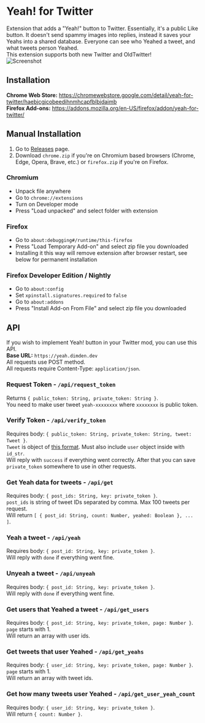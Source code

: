 # Yeah! for Twitter
Extension that adds a "Yeah!" button to Twitter. Essentially, it's a public Like button. It doesn't send spammy images into replies, instead it saves your Yeahs into a shared database. Everyone can see who Yeahed a tweet, and what tweets person Yeahed.  
This extension supports both new Twitter and OldTwitter!  
![Screenshot](https://lune.dimden.dev/a602b6e6a2af.gif)  

## Installation
**Chrome Web Store:** https://chromewebstore.google.com/detail/yeah-for-twitter/haebjcgjcobeedihnmhcapfblbjdaimb   
**Firefox Add-ons:** https://addons.mozilla.org/en-US/firefox/addon/yeah-for-twitter/  

## Manual Installation
1. Go to [Releases](https://github.com/dimdenGD/YeahTwitter/releases) page.
2. Download `chrome.zip` if you're on Chromium based browsers (Chrome, Edge, Opera, Brave, etc.) or `firefox.zip` if you're on Firefox.

### Chromium
- Unpack file anywhere
- Go to `chrome://extensions`
- Turn on Developer mode
- Press "Load unpacked" and select folder with extension

### Firefox
- Go to `about:debugging#/runtime/this-firefox`
- Press "Load Temporary Add-on" and select zip file you downloaded
- Installing it this way will remove extension after browser restart, see below for permanent installation

### Firefox Developer Edition / Nightly
- Go to `about:config`
- Set `xpinstall.signatures.required` to `false`
- Go to `about:addons`
- Press "Install Add-on From File" and select zip file you downloaded

## API
If you wish to implement Yeah! button in your Twitter mod, you can use this API.  
**Base URL:** `https://yeah.dimden.dev`  
All requests use POST method.  
All requests require Content-Type: `application/json`.  
  
### Request Token - `/api/request_token`
Returns `{ public_token: String, private_token: String }`.  
You need to make user tweet `yeah-xxxxxxxx` where `xxxxxxxx` is public token.

### Verify Token - `/api/verify_token`
Requires body: `{ public_token: String, private_token: String, tweet: Tweet }`.  
`Tweet` is object of [this format](https://developer.x.com/en/docs/twitter-api/v1/data-dictionary/object-model/tweet). Must also include `user` object inside with `id_str`.  
Will reply with `success` if everything went correctly. After that you can save `private_token` somewhere to use in other requests.

### Get Yeah data for tweets - `/api/get`
Requires body: `{ post_ids: String, key: private_token }`.  
`post_ids` is string of tweet IDs separated by comma. Max 100 tweets per request.  
Will return `[ { post_id: String, count: Number, yeahed: Boolean }, ... ]`.  

### Yeah a tweet - `/api/yeah`
Requires body: `{ post_id: String, key: private_token }`.  
Will reply with `done` if everything went fine.  

### Unyeah a tweet - `/api/unyeah`
Requires body: `{ post_id: String, key: private_token }`.  
Will reply with `done` if everything went fine.

### Get users that Yeahed a tweet - `/api/get_users`
Requires body: `{ post_id: String, key: private_token, page: Number }`.  
`page` starts with 1.  
Will return an array with user ids.  

### Get tweets that user Yeahed - `/api/get_yeahs`
Requires body: `{ user_id: String, key: private_token, page: Number }`.  
`page` starts with 1.  
Will return an array with tweet ids.  

### Get how many tweets user Yeahed - `/api/get_user_yeah_count`
Requires body: `{ user_id: String, key: private_token }`.  
Will return `{ count: Number }`.  
